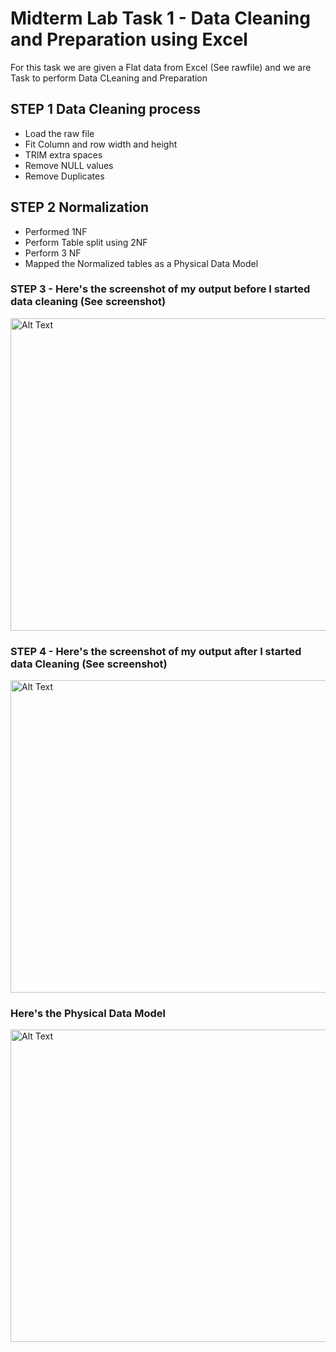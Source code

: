 # Midterm Lab Task 1 - Data Cleaning and Preparation using Excel
For this task we are given a Flat data from Excel (See rawfile) and we are Task to perform Data CLeaning and Preparation 
## STEP 1 Data Cleaning process
- Load the raw file
- Fit Column and row width and height
- TRIM extra spaces
- Remove NULL values
- Remove Duplicates
## STEP 2 Normalization 
- Performed 1NF
- Perform Table split using 2NF
- Perform 3 NF
- Mapped the Normalized tables as a Physical Data Model
### STEP 3 - Here's the screenshot of my output before I started data cleaning (See screenshot) 

 <img src="Image/Raw (1).png" alt="Alt Text" width="600" height="500">

### STEP 4 - Here's the screenshot of my output after I started data Cleaning (See screenshot) 
<img src="Image/Clean.png" alt="Alt Text" width="600" height="500">

### Here's the Physical Data Model 
<img src="Image/asdasdasd.png" alt="Alt Text" width="600" height="500">
